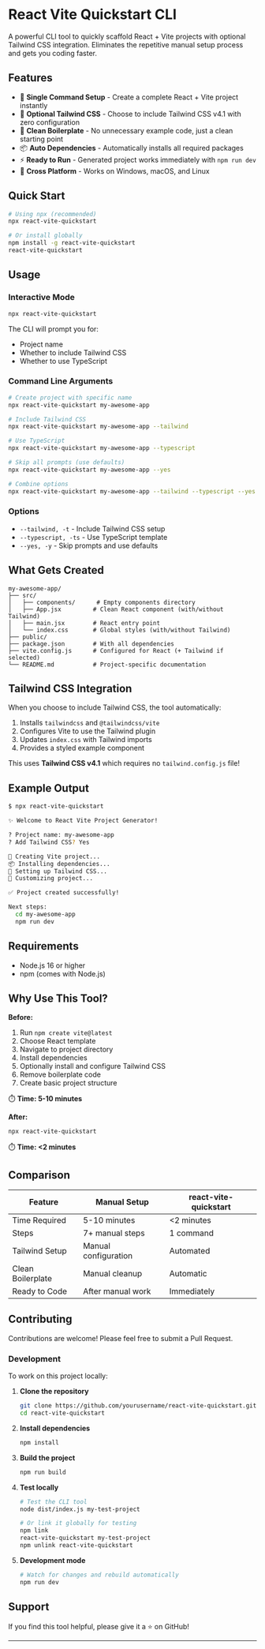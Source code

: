 # React Vite Quickstart CLI

A powerful CLI tool to quickly scaffold React + Vite projects with optional Tailwind CSS integration. Eliminates the repetitive manual setup process and gets you coding faster.

## Features

- 🚀 **Single Command Setup** - Create a complete React + Vite project instantly
- 🎨 **Optional Tailwind CSS** - Choose to include Tailwind CSS v4.1 with zero configuration
- 🧹 **Clean Boilerplate** - No unnecessary example code, just a clean starting point
- 📦 **Auto Dependencies** - Automatically installs all required packages
- ⚡ **Ready to Run** - Generated project works immediately with `npm run dev`
- 🔧 **Cross Platform** - Works on Windows, macOS, and Linux

## Quick Start

```bash
# Using npx (recommended)
npx react-vite-quickstart

# Or install globally
npm install -g react-vite-quickstart
react-vite-quickstart
```

## Usage

### Interactive Mode
```bash
npx react-vite-quickstart
```

The CLI will prompt you for:
- Project name
- Whether to include Tailwind CSS
- Whether to use TypeScript

### Command Line Arguments
```bash
# Create project with specific name
npx react-vite-quickstart my-awesome-app

# Include Tailwind CSS
npx react-vite-quickstart my-awesome-app --tailwind

# Use TypeScript
npx react-vite-quickstart my-awesome-app --typescript

# Skip all prompts (use defaults)
npx react-vite-quickstart my-awesome-app --yes

# Combine options
npx react-vite-quickstart my-awesome-app --tailwind --typescript --yes
```

### Options

- `--tailwind, -t` - Include Tailwind CSS setup
- `--typescript, -ts` - Use TypeScript template
- `--yes, -y` - Skip prompts and use defaults

## What Gets Created

```
my-awesome-app/
├── src/
│   ├── components/      # Empty components directory
│   ├── App.jsx         # Clean React component (with/without Tailwind)
│   ├── main.jsx        # React entry point
│   └── index.css       # Global styles (with/without Tailwind)
├── public/
├── package.json        # With all dependencies
├── vite.config.js      # Configured for React (+ Tailwind if selected)
└── README.md           # Project-specific documentation
```

## Tailwind CSS Integration

When you choose to include Tailwind CSS, the tool automatically:

1. Installs `tailwindcss` and `@tailwindcss/vite`
2. Configures Vite to use the Tailwind plugin
3. Updates `index.css` with Tailwind imports
4. Provides a styled example component

This uses **Tailwind CSS v4.1** which requires no `tailwind.config.js` file!

## Example Output

```bash
$ npx react-vite-quickstart

✨ Welcome to React Vite Project Generator!

? Project name: my-awesome-app
? Add Tailwind CSS? Yes

🚀 Creating Vite project...
📦 Installing dependencies...
🎨 Setting up Tailwind CSS...
🧹 Customizing project...

✅ Project created successfully!

Next steps:
  cd my-awesome-app
  npm run dev
```

## Requirements

- Node.js 16 or higher
- npm (comes with Node.js)

## Why Use This Tool?

**Before:**
1. Run `npm create vite@latest`
2. Choose React template
3. Navigate to project directory
4. Install dependencies
5. Optionally install and configure Tailwind CSS
6. Remove boilerplate code
7. Create basic project structure

⏱️ **Time: 5-10 minutes**

**After:**
```bash
npx react-vite-quickstart
```

⏱️ **Time: <2 minutes**

## Comparison

| Feature | Manual Setup | react-vite-quickstart |
|---------|-------------|----------------------|
| Time Required | 5-10 minutes | <2 minutes |
| Steps | 7+ manual steps | 1 command |
| Tailwind Setup | Manual configuration | Automated |
| Clean Boilerplate | Manual cleanup | Automatic |
| Ready to Code | After manual work | Immediately |

## Contributing

Contributions are welcome! Please feel free to submit a Pull Request.

### Development

To work on this project locally:

1. **Clone the repository**
   ```bash
   git clone https://github.com/yourusername/react-vite-quickstart.git
   cd react-vite-quickstart
   ```

2. **Install dependencies**
   ```bash
   npm install
   ```

3. **Build the project**
   ```bash
   npm run build
   ```

4. **Test locally**
   ```bash
   # Test the CLI tool
   node dist/index.js my-test-project
   
   # Or link it globally for testing
   npm link
   react-vite-quickstart my-test-project
   npm unlink react-vite-quickstart
   ```

5. **Development mode**
   ```bash
   # Watch for changes and rebuild automatically
   npm run dev
   ```

## Support

If you find this tool helpful, please give it a ⭐ on GitHub!

---

